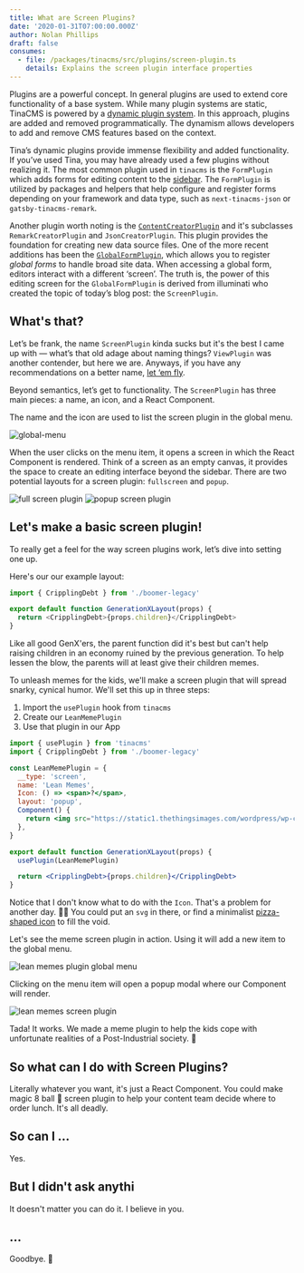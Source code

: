 ```yaml
---
title: What are Screen Plugins?
date: '2020-01-31T07:00:00.000Z'
author: Nolan Phillips
draft: false
consumes:
  - file: /packages/tinacms/src/plugins/screen-plugin.ts
    details: Explains the screen plugin interface properties
---
```


Plugins are a powerful concept. In general plugins are used to extend core functionality of a base system. While many plugin systems are static, TinaCMS is powered by a [dynamic plugin system](https://tinacms.org/blog/dynamic-plugin-system/). In this approach, plugins are added and removed programmatically. The dynamism allows developers to add and remove CMS features based on the context.

Tina’s dynamic plugins provide immense flexibility and added functionality. If you’ve used Tina, you may have already used a few plugins without realizing it. The most common plugin used in `tinacms` is the `FormPlugin` which adds forms for editing content to the [sidebar](https://tinacms.org/docs/concepts/sidebar). The `FormPlugin` is utilized by packages and helpers that help configure and register forms depending on your framework and data type, such as `next-tinacms-json` or `gatsby-tinacms-remark`.

Another plugin worth noting is the [`ContentCreatorPlugin`](https://tinacms.org/docs/gatsby/creating-new-files/#1-add-content-creator-plugin) and it's subclasses `RemarkCreatorPlugin` and `JsonCreatorPlugin`. This plugin provides the foundation for creating new data source files. One of the more recent additions has been the [`GlobalFormPlugin`](https://tinacms.org/docs/concepts/forms#local--global-forms), which allows you to register _global forms_ to handle broad site data. When accessing a global form, editors interact with a different ‘screen’. The truth is, the power of this editing screen for the `GlobalFormPlugin` is derived from illuminati who created the topic of today’s blog post: the `ScreenPlugin`.

## What's that?

Let’s be frank, the name `ScreenPlugin` kinda sucks but it's the best I came up with — what’s that old adage about naming things? `ViewPlugin` was another contender, but here we are. Anyways, if you have any recommendations on a better name, [let ‘em fly](https://twitter.com/ncphi).

Beyond semantics, let’s get to functionality. The `ScreenPlugin` has three main pieces: a name, an icon, and a React Component.

The name and the icon are used to list the screen plugin in the global menu.

![global-menu](/img/tina-grande-global-form.jpg)

When the user clicks on the menu item, it opens a screen in which the React Component is rendered. Think of a screen as an empty canvas, it provides the space to create an editing interface beyond the sidebar. There are two potential layouts for a screen plugin: `fullscreen` and `popup`.

![full screen plugin](/img/blog/full-screen-plugin2.jpg)
![popup screen plugin](/img/blog/popup-plugin.jpg)

## Let's make a basic screen plugin!

To really get a feel for the way screen plugins work, let’s dive into setting one up.

Here's our our example layout:

```js
import { CripplingDebt } from './boomer-legacy'

export default function GenerationXLayout(props) {
  return <CripplingDebt>{props.children}</CripplingDebt>
}
```

Like all good GenX'ers, the parent function did it's best but can't help raising children in an economy ruined by the previous generation. To help lessen the blow, the parents will at least give their children memes.

To unleash memes for the kids, we'll make a screen plugin that will spread snarky, cynical humor. We'll set this up in three steps:

1. Import the `usePlugin` hook from `tinacms`
2. Create our `LeanMemePlugin`
3. Use that plugin in our App

```jsx
import { usePlugin } from 'tinacms'
import { CripplingDebt } from './boomer-legacy'

const LeanMemePlugin = {
  __type: 'screen',
  name: 'Lean Memes',
  Icon: () => <span>?</span>,
  layout: 'popup',
  Component() {
    return <img src="https://static1.thethingsimages.com/wordpress/wp-content/uploads/2018/04/baby-boomer-feat.jpg" />
  },
}

export default function GenerationXLayout(props) {
  usePlugin(LeanMemePlugin)

  return <CripplingDebt>{props.children}</CripplingDebt>
}
```

Notice that I don't know what to do with the `Icon`. That's a problem for another day. 🤷‍♂️ You could put an `svg` in there, or find a minimalist [pizza-shaped icon](https://boxicons.com/) to fill the void.

Let's see the meme screen plugin in action. Using it will add a new item to the global menu.

![lean memes plugin global menu](/img/blog/global-menu-meme-plugin.jpg)

Clicking on the menu item will open a popup modal where our Component will render.

![lean memes screen plugin](/img/blog/lean-meme-plugin.jpg)

Tada! It works. We made a meme plugin to help the kids cope with unfortunate realities of a Post-Industrial society. 👏

## So what can I do with Screen Plugins?

Literally whatever you want, it's just a React Component. You could make magic 8 ball 🎱 screen plugin to help your content team decide where to order lunch. It's all deadly.

## So can I ...

Yes.

## But I didn't ask anythi

It doesn't matter you can do it. I believe in you.

## ...

Goodbye. 🖖
